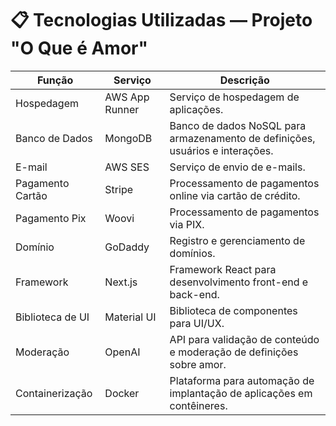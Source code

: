 # 📋 Tecnologias Utilizadas — Projeto "O Que é Amor"

| Função            | Serviço          | Descrição                        |
|-------------------|------------------|----------------------------------|
| Hospedagem        | AWS App Runner   | Serviço de hospedagem de aplicações. |
| Banco de Dados    | MongoDB          | Banco de dados NoSQL para armazenamento de definições, usuários e interações. |
| E-mail            | AWS SES          | Serviço de envio de e-mails.     |
| Pagamento Cartão  | Stripe           | Processamento de pagamentos online via cartão de crédito. |
| Pagamento Pix     | Woovi            | Processamento de pagamentos via PIX. |
| Domínio           | GoDaddy          | Registro e gerenciamento de domínios. |
| Framework         | Next.js          | Framework React para desenvolvimento front-end e back-end. |
| Biblioteca de UI  | Material UI      | Biblioteca de componentes para UI/UX. |
| Moderação         | OpenAI           | API para validação de conteúdo e moderação de definições sobre amor. |
| Containerização   | Docker           | Plataforma para automação de implantação de aplicações em contêineres. |
